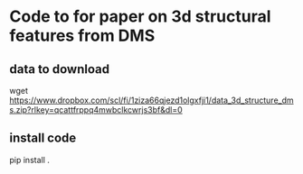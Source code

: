 # Code to for paper on 3d structural features from DMS

## data to download 

wget https://www.dropbox.com/scl/fi/1ziza66qjezd1olgxfji1/data_3d_structure_dms.zip?rlkey=qcattfrppq4mwbclkcwrjs3bf&dl=0

## install code

pip install . 